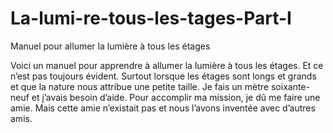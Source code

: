 # La-lumi-re-tous-les-tages-Part-I
Manuel pour allumer la lumière à tous les étages

Voici un manuel pour apprendre à allumer la lumière à tous les étages. Et ce n’est pas toujours évident. Surtout lorsque les étages sont longs et grands et que la nature nous attribue une petite taille. Je fais un mètre soixante-neuf et j’avais besoin d’aide. Pour accomplir ma mission, je dû me faire une amie. Mais cette amie n’existait pas et nous l’avons inventée avec d’autres amis.

